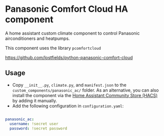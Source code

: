 # Panasonic Comfort Cloud HA component

A home assistant custom climate component to control Panasonic airconditioners and heatpumps.

This component uses the library `pcomfortcloud`

https://github.com/lostfields/python-panasonic-comfort-cloud

## Usage
- Copy `__init__.py`, `climate.py`, and `manifest.json` to the `custom_components/panasonic_ac/` folder. As an alternative, you can also install the component via the [Home Assistant Community Store (HACS)](https://hacs.netlify.com/) by adding it manually.
- Add the following configuration in `configuration.yaml`:

```yaml

panasonic_ac:
  username: !secret user
  password: !secret password
```
